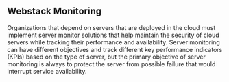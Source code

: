 ## Webstack Monitoring

Organizations that depend on servers that are deployed in the cloud must implement server monitor solutions that help maintain the security of cloud servers while tracking their performance and availability. Server monitoring can have different objectives and track different key performance indicators (KPIs) based on the type of server, but the primary objective of server monitoring is always to protect the server from possible failure that would interrupt service availability.
